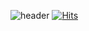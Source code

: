 ![header](https://capsule-render.vercel.app/api?type=transparent&color=auto&height=300&section=header&text=it's%20my%20git&fontColor=0000FF&fontSize=50&fontAlign=70)
[![Hits](https://hits.seeyoufarm.com/api/count/incr/badge.svg?url=https%3A%2F%2Fgithub.com%2FYoonSoM&count_bg=%230000FF&title_bg=%230000FF&icon=&icon_color=%23000000&title=Hi&edge_flat=false)](https://hits.seeyoufarm.com)
